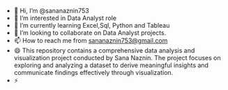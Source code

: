 - 👋 Hi, I’m @sananaznin753 
- 👀 I’m interested in Data Analyst role 
- 🌱 I’m currently learning Excel,Sql, Python and Tableau 
- 💞️ I’m looking to collaborate on Data Analyst projects.
- 📫 How to reach me from sananaznin753@gmail.com
- 😄 This repository contains a comprehensive data analysis and visualization project conducted by Sana Naznin. The project focuses on exploring and analyzing a dataset to derive meaningful insights and communicate findings effectively through visualization.
- ⚡ 

<!---
sananaznin753/sananaznin753 is a ✨ special ✨ repository because its `README.md` (this file) appears on your GitHub profile.
You can click the Preview link to take a look at your changes.
--->

